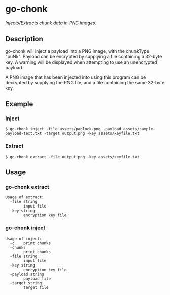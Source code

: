 # go-chonk
*Injects/Extracts chunk data in PNG images.*

## Description

go-chonk will inject a payload into a PNG image, with the chunkType "puNk". Payload can be encrypted by supplying a file containing a 32-byte key. A warning will be displayed when attempting to use an unencrypted payload.

A PNG image that has been injected into using this program can be decrypted by supplying the PNG file, and a file containing the same 32-byte key. 

## Example

### Inject
```
$ go-chonk inject -file assets/padlock.png -payload assets/sample-payload-text.txt -target output.png -key assets/keyfile.txt
```

### Extract
```
$ go-chonk extract -file output.png -key assets/keyfile.txt
```
## Usage

### go-chonk extract
```
Usage of extract:
  -file string
        input file
  -key string
        encryption key file
```

### go-chonk inject
```
Usage of inject:
  -c    print chunks
  -chunks
        print chunks
  -file string
        input file
  -key string
        encryption key file
  -payload string
        payload file
  -target string
        target file
```

